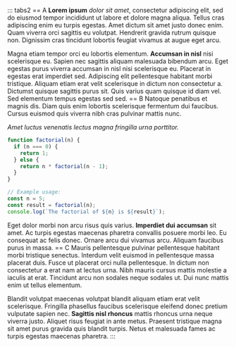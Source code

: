 ::: tabs2
== A
**Lorem ipsum** _dolor sit amet_, consectetur adipiscing elit, sed do eiusmod tempor incididunt ut labore et dolore magna aliqua. Tellus cras adipiscing enim eu turpis egestas. Amet dictum sit amet justo donec enim. Quam viverra orci sagittis eu volutpat. Hendrerit gravida rutrum quisque non. Dignissim cras tincidunt lobortis feugiat vivamus at augue eget arcu.

Magna etiam tempor orci eu lobortis elementum. **Accumsan in nisl** nisi scelerisque eu. Sapien nec sagittis aliquam malesuada bibendum arcu. Eget egestas purus viverra accumsan in nisl nisi scelerisque eu. Placerat in egestas erat imperdiet sed. Adipiscing elit pellentesque habitant morbi tristique. Aliquam etiam erat velit scelerisque in dictum non consectetur a. Dictumst quisque sagittis purus sit. Quis varius quam quisque id diam vel. Sed elementum tempus egestas sed sed.
== B
Natoque penatibus et magnis dis. Diam quis enim lobortis scelerisque fermentum dui faucibus. Cursus euismod quis viverra nibh cras pulvinar mattis nunc.

_Amet luctus venenatis lectus magna fringilla urna porttitor._

```js
function factorial(n) {
  if (n === 0) {
    return 1;
  } else {
    return n * factorial(n - 1);
  }
}

// Example usage:
const n = 5;
const result = factorial(n);
console.log(`The factorial of ${n} is ${result}`);
```

Eget dolor morbi non arcu risus quis varius. **Imperdiet dui accumsan** sit amet. Ac turpis egestas maecenas pharetra convallis posuere morbi leo. Eu consequat ac felis donec. Ornare arcu dui vivamus arcu. Aliquam faucibus purus in massa.
== C
Mauris pellentesque pulvinar pellentesque habitant morbi tristique senectus. Interdum velit euismod in pellentesque massa placerat duis. Fusce ut placerat orci nulla pellentesque. In dictum non consectetur a erat nam at lectus urna. Nibh mauris cursus mattis molestie a iaculis at erat. Tincidunt arcu non sodales neque sodales ut. Dui nunc mattis enim ut tellus elementum.

Blandit volutpat maecenas volutpat blandit aliquam etiam erat velit scelerisque. Fringilla phasellus faucibus scelerisque eleifend donec pretium vulputate sapien nec. **Sagittis nisl rhoncus** mattis rhoncus urna neque viverra justo. Aliquet risus feugiat in ante metus. Praesent tristique magna sit amet purus gravida quis blandit turpis. Netus et malesuada fames ac turpis egestas maecenas pharetra.
:::